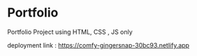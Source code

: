 # Portfolio

Portfolio Project using HTML, CSS , JS only

deployment link : https://comfy-gingersnap-30bc93.netlify.app
